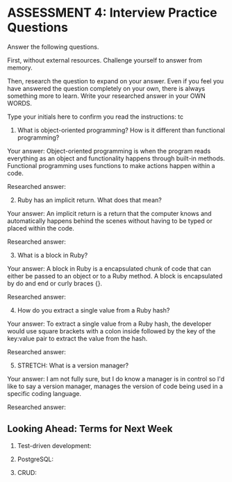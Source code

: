 # ASSESSMENT 4: Interview Practice Questions

Answer the following questions.

First, without external resources. Challenge yourself to answer from memory.

Then, research the question to expand on your answer. Even if you feel you have answered the question completely on your own, there is always something more to learn. Write your researched answer in your OWN WORDS.

Type your initials here to confirm you read the instructions: tc

1. What is object-oriented programming? How is it different than functional programming?

Your answer: Object-oriented programming is when the program reads everything as an object and functionality happens through built-in methods. Functional programming uses functions to make actions happen within a code. 

Researched answer:

2. Ruby has an implicit return. What does that mean?

Your answer: An implicit return is a return that the computer knows and automatically happens behind the scenes without having to be typed or placed within the code.

Researched answer:

3. What is a block in Ruby?

Your answer: A block in Ruby is a encapsulated chunk of code that can either be passed to an object or to a Ruby method. A block is encapsulated by do and end or curly braces {}.

Researched answer:

4. How do you extract a single value from a Ruby hash?

Your answer: To extract a single value from a Ruby hash, the developer would use square brackets with a colon inside followed by the key of the key:value pair to extract the value from the hash.

Researched answer:

5. STRETCH: What is a version manager?

Your answer: I am not fully sure, but I do know a manager is in control so I'd like to say a version manager, manages the version of code being used in a specific coding language. 

Researched answer:

## Looking Ahead: Terms for Next Week

1. Test-driven development:

2. PostgreSQL:

3. CRUD:
